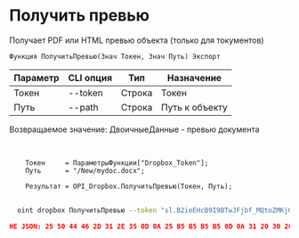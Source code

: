 ﻿---
sidebar_position: 3
---

# Получить превью
 Получает PDF или HTML превью объекта (только для токументов)



`Функция ПолучитьПревью(Знач Токен, Знач Путь) Экспорт`

  | Параметр | CLI опция | Тип | Назначение |
  |-|-|-|-|
  | Токен | --token | Строка | Токен |
  | Путь | --path | Строка | Путь к объекту |

  
  Возвращаемое значение:   ДвоичныеДанные - превью документа

<br/>




```bsl title="Пример кода"
    Токен     = ПараметрыФункции["Dropbox_Token"];
    Путь      = "/New/mydoc.docx";

    Результат = OPI_Dropbox.ПолучитьПревью(Токен, Путь);
```



```sh title="Пример команды CLI"
    
  oint dropbox ПолучитьПревью --token "sl.B2ieEHcB9I9BTwJFjbf_MQtoZMKjGYgkpBqzQkvBfuSz41Qpy5r3d7a4ax22I5ILWhd9KLbN5L..." --path %path%

```

```json title="Результат"
НЕ JSON: 25 50 44 46 2D 31 2E 35 0D 0A 25 B5 B5 B5 B5 0D 0A 31 20 30 20 6F 62 6A 0D 0A 3C 3C 2F 54 79 70 65 2F 43 61 74 61 6C 6F 67 2F 50 61 67 65 73 20 32 20 30 20 52 2F 4C 61 6E 67 28 65 6E 2D 55 53…
```
